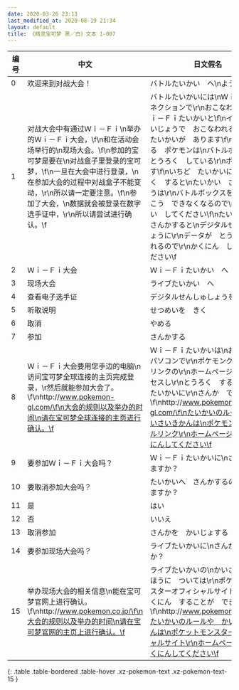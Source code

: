 ```yaml
---
date: 2020-03-26 23:13
last_modified_at: 2020-08-19 21:34
layout: default
title: 《精灵宝可梦 黑／白》文本 1-007
---
```

| 编号 | 中文 | 日文假名 | 日文汉字 |
| ---- | ---- | ---- | --- |
| 0 | 欢迎来到对战大会！ | バトルたいかい　へ\nようこそ！ | バトル大会へ\nようこそ！ |
| 1 | 对战大会中有通过Ｗｉ－Ｆｉ\n举办的Ｗｉ－Ｆｉ大会，\f\n和在活动会场举行的\n现场大会。\f\n参加的宝可梦是要在\n对战盒子里登录的宝可梦，\f\n一旦在大会中进行登录，\n在参加大会的过程中对战盒子不能变动，\r\n所以请一定要注意。\f\n参加了大会，\n数据就会被登录在数字选手证中，\r\n所以请尝试进行确认。\f | バトルたいかいには\nＷｉ－Ｆｉコネクションで\r\nおこなわれる　Ｗｉ－Ｆｉたいかいと\f\nイベントかいじょうで　おこなわれる\nライブたいかいが　あります\f\nさんかする　ポケモンは\nバトルボックスに　とうろく　している\r\nポケモンです\f\nいちど　たいかいに　とうろく　すると\nたいかい　さんかちゅうは\r\nバトルボックスを\r\nへんこう　できなくなるので\r\nちゅうい　してください\f\nたいかいに　さんかすると\nデジタルせんしゅしょうに\r\nデータが　とうろく　されるので\r\nかくにん　してみてください\f | バトル大会には\nＷｉ－Ｆｉコネクションで\r\n行われるＷｉ－Ｆｉ大会と\f\nイベント会場で行われる\nライブ大会が　あります\f\n参加するポケモンは　バトルボックスに\n登録している　ポケモンです\f\n一度　大会に　登録すると\n大会参加中は　バトルボックスを\r\n変更できなくなるので　注意してください\f\n大会に　参加すると　デジタル選手証に\nデータが　登録されるので\r\n確認してみてください\f |
| 2 | Ｗｉ－Ｆｉ大会 | Ｗｉ－Ｆｉたいかい　へ | Ｗｉ－Ｆｉ大会　へ |
| 3 | 现场大会 | ライブたいかい　へ | ライブ大会　へ |
| 4 | 查看电子选手证 | デジタルせんしゅしょうを　みる | デジタル選手証を　みる |
| 5 | 听取说明 | せつめいを　きく | 説明を　きく |
| 6 | 取消 | やめる | やめる |
| 7 | 参加 | さんかする | 参加する |
| 8 | Ｗｉ－Ｆｉ大会要用您手边的电脑\n访问宝可梦全球连接的主页完成登录，\r然后就能参加大会了。\f\nhttp://www.pokemon-gl.com/\f\n大会的规则以及举办的时间\n请在宝可梦全球连接的主页进行确认。\f | Ｗｉ－Ｆｉたいかいは\nおてもとの　パソコンで\r\nポケモングローバルリンクの\r\nホームページに　アクセスし\r\nとうろく　することで　たいかいに\r\nさんか　できます\f\nhttp://www.pokemon-gl.com/\f\nたいかいのルールや　かいさいきかんは\nポケモングローバルリンク\r\nホームページで　かくにんしてください\f | Ｗｉ－Ｆｉ大会は　お手元の　パソコンで\nポケモングローバルリンクの\r\nホームページに　アクセスし\r\n登録することで　大会に　参加できます\f\nhttp://www.pokemon-gl.com/\f\n大会のルールや　開催期間は\nポケモングローバルリンク\r\nホームページで　確認してください\f |
| 9 | 要参加Ｗｉ－Ｆｉ大会吗？ | Ｗｉ－Ｆｉたいかいに\nさんか　しますか？ | Ｗｉ－Ｆｉ大会に\n参加しますか？ |
| 10 | 要取消参加大会吗？ | たいかいへ　さんかするのを\nやめますか？ | 大会へ　参加するのを\nやめますか？ |
| 11 | 是 | はい | はい |
| 12 | 否 | いいえ | いいえ |
| 13 | 取消参加 | さんかを　かいじょする | 参加を　解除する |
| 14 | 要参加现场大会吗？ | ライブたいかいに\nさんか　しますか？ | ライブ大会に\n参加しますか？ |
| 15 | 举办现场大会的相关信息\n能在宝可梦官网上进行确认。\f\nhttp://www.pokemon.co.jp/\f\n大会的规则以及举办的时间\n请在宝可梦官网的主页上进行确认。\f | ライブたいかいの\nかいさいじょうほうに　ついては\r\nポケットモンスターオフィシャルサイトで\r\nかくにん　することが　できます\f\nhttp://www.pokemon.co.jp/\f\nたいかいのルールや　かいさいきかんは\nポケットモンスターオフィシャルサイト\r\nホームページで　かくにんしてください\f | ライブ大会の　開催情報については\nポケットモンスターオフィシャルサイトで\r\n確認する事が　できます\f\nhttp://www.pokemon.co.jp/\f\n大会のルールや　開催期間は\nポケットモンスターオフィシャルサイト\r\nホームページで　確認してください\f |
{: .table .table-bordered .table-hover .xz-pokemon-text .xz-pokemon-text-15 }